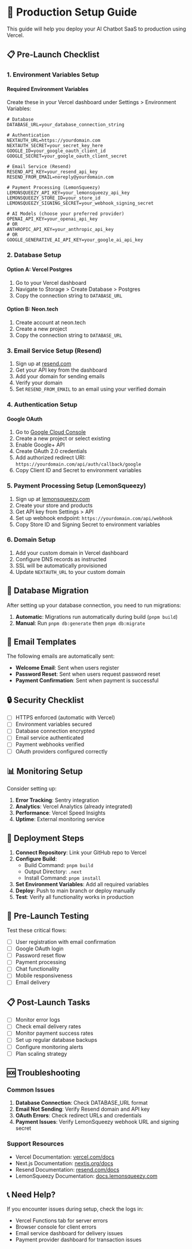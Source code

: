 # 🚀 Production Setup Guide

This guide will help you deploy your AI Chatbot SaaS to production using Vercel.

## 📋 Pre-Launch Checklist

### 1. Environment Variables Setup

#### Required Environment Variables
Create these in your Vercel dashboard under Settings > Environment Variables:

```env
# Database
DATABASE_URL=your_database_connection_string

# Authentication
NEXTAUTH_URL=https://yourdomain.com
NEXTAUTH_SECRET=your_secret_key_here
GOOGLE_ID=your_google_oauth_client_id
GOOGLE_SECRET=your_google_oauth_client_secret

# Email Service (Resend)
RESEND_API_KEY=your_resend_api_key
RESEND_FROM_EMAIL=noreply@yourdomain.com

# Payment Processing (LemonSqueezy)
LEMONSQUEEZY_API_KEY=your_lemonsqueezy_api_key
LEMONSQUEEZY_STORE_ID=your_store_id
LEMONSQUEEZY_SIGNING_SECRET=your_webhook_signing_secret

# AI Models (choose your preferred provider)
OPENAI_API_KEY=your_openai_api_key
# OR
ANTHROPIC_API_KEY=your_anthropic_api_key
# OR
GOOGLE_GENERATIVE_AI_API_KEY=your_google_ai_api_key
```

### 2. Database Setup

#### Option A: Vercel Postgres
1. Go to your Vercel dashboard
2. Navigate to Storage > Create Database > Postgres
3. Copy the connection string to `DATABASE_URL`

#### Option B: Neon.tech
1. Create account at neon.tech
2. Create a new project
3. Copy the connection string to `DATABASE_URL`

### 3. Email Service Setup (Resend)

1. Sign up at [resend.com](https://resend.com)
2. Get your API key from the dashboard
3. Add your domain for sending emails
4. Verify your domain
5. Set `RESEND_FROM_EMAIL` to an email using your verified domain

### 4. Authentication Setup

#### Google OAuth
1. Go to [Google Cloud Console](https://console.cloud.google.com)
2. Create a new project or select existing
3. Enable Google+ API
4. Create OAuth 2.0 credentials
5. Add authorized redirect URI: `https://yourdomain.com/api/auth/callback/google`
6. Copy Client ID and Secret to environment variables

### 5. Payment Processing Setup (LemonSqueezy)

1. Sign up at [lemonsqueezy.com](https://lemonsqueezy.com)
2. Create your store and products
3. Get API key from Settings > API
4. Set up webhook endpoint: `https://yourdomain.com/api/webhook`
5. Copy Store ID and Signing Secret to environment variables

### 6. Domain Setup

1. Add your custom domain in Vercel dashboard
2. Configure DNS records as instructed
3. SSL will be automatically provisioned
4. Update `NEXTAUTH_URL` to your custom domain

## 🔧 Database Migration

After setting up your database connection, you need to run migrations:

1. **Automatic**: Migrations run automatically during build (`pnpm build`)
2. **Manual**: Run `pnpm db:generate` then `pnpm db:migrate`

## 📧 Email Templates

The following emails are automatically sent:

- **Welcome Email**: Sent when users register
- **Password Reset**: Sent when users request password reset
- **Payment Confirmation**: Sent when payment is successful

## 🔒 Security Checklist

- [ ] HTTPS enforced (automatic with Vercel)
- [ ] Environment variables secured
- [ ] Database connection encrypted
- [ ] Email service authenticated
- [ ] Payment webhooks verified
- [ ] OAuth providers configured correctly

## 📊 Monitoring Setup

Consider setting up:

1. **Error Tracking**: Sentry integration
2. **Analytics**: Vercel Analytics (already integrated)
3. **Performance**: Vercel Speed Insights
4. **Uptime**: External monitoring service

## 🚀 Deployment Steps

1. **Connect Repository**: Link your GitHub repo to Vercel
2. **Configure Build**: 
   - Build Command: `pnpm build`
   - Output Directory: `.next`
   - Install Command: `pnpm install`
3. **Set Environment Variables**: Add all required variables
4. **Deploy**: Push to main branch or deploy manually
5. **Test**: Verify all functionality works in production

## 🧪 Pre-Launch Testing

Test these critical flows:

- [ ] User registration with email confirmation
- [ ] Google OAuth login
- [ ] Password reset flow
- [ ] Payment processing
- [ ] Chat functionality
- [ ] Mobile responsiveness
- [ ] Email delivery

## 📋 Post-Launch Tasks

- [ ] Monitor error logs
- [ ] Check email delivery rates
- [ ] Monitor payment success rates
- [ ] Set up regular database backups
- [ ] Configure monitoring alerts
- [ ] Plan scaling strategy

## 🆘 Troubleshooting

### Common Issues

1. **Database Connection**: Check DATABASE_URL format
2. **Email Not Sending**: Verify Resend domain and API key
3. **OAuth Errors**: Check redirect URLs and credentials
4. **Payment Issues**: Verify LemonSqueezy webhook URL and signing secret

### Support Resources

- Vercel Documentation: [vercel.com/docs](https://vercel.com/docs)
- Next.js Documentation: [nextjs.org/docs](https://nextjs.org/docs)
- Resend Documentation: [resend.com/docs](https://resend.com/docs)
- LemonSqueezy Documentation: [docs.lemonsqueezy.com](https://docs.lemonsqueezy.com)

## 📞 Need Help?

If you encounter issues during setup, check the logs in:
- Vercel Functions tab for server errors
- Browser console for client errors
- Email service dashboard for delivery issues
- Payment provider dashboard for transaction issues